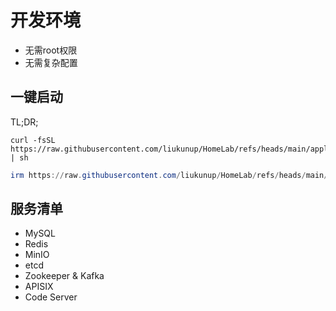 # 开发环境

- 无需root权限
- 无需复杂配置

## 一键启动

TL;DR;

```shell
curl -fsSL https://raw.githubusercontent.com/liukunup/HomeLab/refs/heads/main/applications/Dev/deploy.sh | sh
```

```powershell
irm https://raw.githubusercontent.com/liukunup/HomeLab/refs/heads/main/applications/Dev/deploy.ps1 | iex
```

## 服务清单

- MySQL
- Redis
- MinIO
- etcd
- Zookeeper & Kafka
- APISIX
- Code Server
